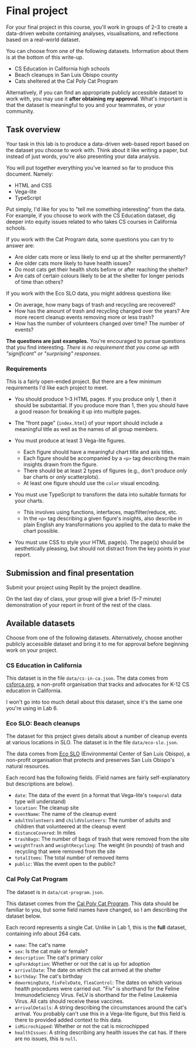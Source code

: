 # Final project

For your final project in this course, you'll work in groups of 2–3 to create a data-driven website containing analyses, visualisations, and reflections based on a real-world dataset.

You can choose from one of the following datasets. Information about them is at the bottom of this write-up.

* CS Education in California high schools
* Beach cleanups in San Luis Obispo county
* Cats sheltered at the Cal Poly Cat Program

Alternatively, if you can find an appropriate publicly accessible dataset to work with, you may use it **after obtaining my approval**.
What's important is that the dataset is meaningful to you and your teammates, or your community.

## Task overview

Your task in this lab is to produce a data-driven web-based report based on the dataset you choose to work with.
Think about it like writing a paper, but instead of just words, you're also presenting your data analysis.

You will put together everything you've learned so far to produce this document. Namely:
* HTML and CSS
* Vega-lite
* TypeScript

Put simply, I'd like for you to "tell me something interesting" from the data.
For example, if you choose to work with the CS Education dataset, dig deeper into equity issues related to who takes CS courses in California schools.

If you work with the Cat Program data, some questions you can try to answer are:
* Are older cats more or less likely to end up at the shelter permanently?
* Are older cats more likely to have health issues?
* Do most cats get their health shots before or after reaching the shelter?
* Are cats of certain colours likely to be at the shelter for longer periods of time than others?

If you work with the Eco SLO data, you might address questions like:
* On average, how many bags of trash and recycling are recovered?
* How has the amount of trash and recycling changed over the years? Are more recent cleanup events removing more or less trash?
* How has the number of volunteers changed over time? The number of events?

**The questions are just examples.** You're encouraged to pursue questions that you find interesting. _There is no requirement that you come up with "significant" or "surprising" responses_.

### Requirements

This is a fairly open-ended project. But there are a few minimum requirements I'd like each project to meet.

* You should produce 1–3 HTML pages. If you produce only 1, then it should be substantial. If you produce more than 1, then you should have a good reason for breaking it up into multiple pages.
* The "front page" (`index.html`) of your report should include a meaningful title as well as the names of all group members.
 
* You must produce at least 3 Vega-lite figures.
  * Each figure should have a meaningful chart title and axis titles.
  * Each figure should be accompanied by a `<p>` tag describing the main insights drawn from the figure.
  * There should be at least 2 types of figures (e.g., don't produce _only_ bar charts or _only_ scatterplots).
  * At least one figure should use the `color` visual encoding.

* You must use TypeScript to transform the data into suitable formats for your charts.
  * This involves using functions, interfaces, map/filter/reduce, etc.
  * In the `<p>` tag describing a given figure's insights, also describe in plain English any transformations you applied to the data to make the chart possible.

* You must use CSS to style your HTML page(s). The page(s) should be aesthetically pleasing, but should not distract from the key points in your report.

## Submission and final presentation

Submit your project using Replit by the project deadline.

On the last day of class, your group will give a brief (5–7 minute) demonstration of your report in front of the rest of the class.

## Available datasets

Choose from one of the following datasets. Alternatively, choose another publicly accessible dataset and bring it to me for approval before beginning work on your project.

### CS Education in California

This dataset is in the file `data/cs-in-ca.json`. The data comes from [csforca.org](https://csforca.org), a non-profit organisation that tracks and advocates for K-12 CS education in California.

I won't go into too much detail about this dataset, since it's the same one you're using in Lab 6.

### Eco SLO: Beach cleanups


The dataset for this project gives details about a number of cleanup events at various locations in SLO. The dataset is in the file `data/eco-slo.json`.

The data comes from [Eco SLO](https://www.ecoslo.org/) (Environmental Center of San Luis Obispo), a non-profit organisation that protects and preserves San Luis Obispo's natural resources.

Each record has the following fields. (Field names are fairly self-explanatory but descriptions are below).

* `date`: The data of the event (in a format that Vega-lite's `temporal` data type will understand)
* `location`: The cleanup site
* `eventName`: The name of the cleanup event
* `adultVolunteers` and `childVolunteers`: The number of adults and children that volunteered at the cleanup event
* `distanceCovered`: In miles
* `trashBags`: The number of bags of trash that were removed from the site
* `weightTrash` and `weightRecycling`: The weight (in pounds) of trash and recycling that were removed from the site
* `totalItems`: The total number of removed items
* `public`: Was the event open to the public?

### Cal Poly Cat Program

The dataset is in `data/cat-program.json`.

This dataset comes from the [Cal Poly Cat Program](https://catprogram.calpoly.edu/). This data should be familiar to you, but some field names have changed, so I am describing the dataset below.

Each record represents a single Cat. Unlike in Lab 1, this is the **full** dataset, containing info about 264 cats.

* `name`: The cat's name
* `sex`: Is the cat male or female?
* `description`: The cat's primary color
* `upForAdoption`: Whether or not the cat is up for adoption
* `arrivalDate`: The date on which the cat arrived at the shelter
* `birthday`: The cat's birthday
* `dewormingDate`, `fivFelvDate`, `fleaControl`: The dates on which various health procedures were carried out. "Fiv" is shorthand for the Feline Immunodeficiency Virus. FeLV is shorthand for the Feline Leukemia Virus. All cats should receive these vaccines.
* `arrivalDetails`: A string describing the circumstances around the cat's arrival. You probably can't use this in a Vega-lite figure, but this field is there to provided added context to this data.
* `isMicrochipped`: Whether or not the cat is microchipped
* `healthIssues`: A string describing any health issues the cat has. If there are no issues, this is `null`.